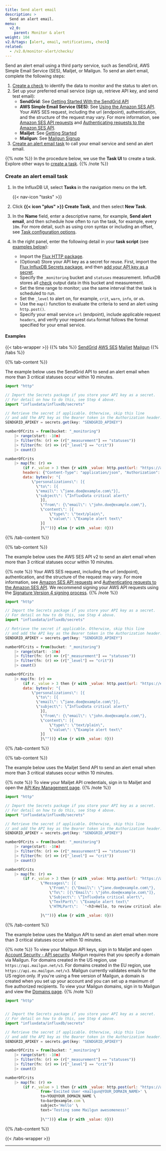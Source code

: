 ```yaml
---
title: Send alert email
description: >
  Send an alert email.
menu:
  v2_0:
    parent: Monitor & alert
weight: 104
v2.0/tags: [alert, email, notifications, check]
related:
  - /v2.0/monitor-alert/checks/
---
```


Send an alert email using a third party service, such as SendGrid, AWS Simple Email Service (SES), Mailjet, or Mailgun. To send an alert email, complete the following steps:

1. [Create a check](/v2.0/monitor-alert/checks/create/#create-a-check-in-the-influxdb-ui) to identify the data to monitor and the status to alert on.
2. Set up your preferred email service (sign up, retrieve API key, and send test email):
   - **SendGrid**: See [Getting Started With the SendGrid API](https://sendgrid.com/docs/API_Reference/api_getting_started.html)
   - **AWS Simple Email Service (SES)**: See [Using the Amazon SES API](https://docs.aws.amazon.com/ses/latest/DeveloperGuide/send-email.html). Your AWS SES request, including the url (endpoint), authentication, and the structure of the request may vary. For more information, see [Amazon SES API requests](https://docs.aws.amazon.com/ses/latest/DeveloperGuide/using-ses-api-requests.html) and [Authenticating requests to the Amazon SES API](https://docs.aws.amazon.com/ses/latest/DeveloperGuide/using-ses-api-authentication.html).
   - **Mailjet**: See [Getting Started](https://dev.mailjet.com/email/guides/getting-started/)
   - **Mailgun**: See [Mailgun Signup](https://signup.mailgun.com/new/signup)
3. [Create an alert email task](#create-an-alert-email-task) to call your email service and send an alert email.

  {{% note %}}
  In the procedure below, we use the **Task UI** to create a task. Explore other ways to [create a task](/v2.0/process-data/manage-tasks/create-task/).
  {{% /note %}}

### Create an alert email task

1. In the InfluxDB UI, select **Tasks** in the navigation menu on the left.

    {{< nav-icon "tasks" >}}

2. Click **{{< icon "plus" >}} Create Task**, and then select **New Task**.
3. In the **Name** field, enter a descriptive name, for example, **Send alert email**, and then schedule how often to run the task, for example, every `10m`. For more detail, such as using cron syntax or including an offset, see [Task configuration options](/v2.0/process-data/task-options/).

4. In the right panel, enter the following detail in your **task script** (see [examples below](#examples)):
   - Import the [Flux HTTP package](/v2.0/reference/flux/stdlib/http/).
   - (Optional) Store your API key as a secret for reuse. First, import the [Flux InfluxDB Secrets package](/v2.0/reference/flux/stdlib/secrets/), and then [add your API key as a secret](/v2.0/security/secrets/manage-secrets/add/).
   - Specify the `_monitoring` bucket and `statuses` measurement. InfluxDB stores all [check](/v2.0/reference/glossary/#check) output data in this bucket and measurement.
   - Set the time range to monitor; use the same interval that the task is scheduled to run.
   - Set the `_level` to alert on, for example, `crit`, `warn`, `info`, or `ok`.
   - Use the `map()` function to evaluate the criteria to send an alert using `http.post()`.
   - Specify your email service `url` (endpoint), include applicable request `headers`, and verify your request `data` format follows the format specified for your email service.

#### Examples

{{< tabs-wrapper >}}
{{% tabs %}}
[SendGrid](#)
[AWS SES](#)
[Mailjet](#)
[Mailgun](#)
{{% /tabs %}}

<!-------------------------------- BEGIN SendGrid -------------------------------->
{{% tab-content %}}

The example below uses the SendGrid API to send an alert email when more than 3 critical statuses occur within 10 minutes.

```js
import "http"

// Import the Secrets package if you store your API key as a secret.
// For detail on how to do this, see Step 4 above.
import "influxdata/influxdb/secrets"

// Retrieve the secret if applicable. Otherwise, skip this line
// and add the API key as the Bearer token in the Authorization header.
SENDGRID_APIKEY = secrets.get(key: "SENDGRID_APIKEY")

numberOfCrits = from(bucket: "_monitoring")
	|> range(start: -10m)
	|> filter(fn: (r) => (r["_measurement"] == "statuses"))
	|> filter(fn: (r) => (r["_level"] == "crit"))
	|> count()

numberOfCrits
	|> map(fn: (r) =>
		(if r._value > 3 then {r with _value: http.post(url: "https://api.sendgrid.com/v3/mail/send",
        headers: {"Content-Type": "application/json", "Authorization": "Bearer ${SENDGRID_APIKEY}",
        data: bytes(v: "{
            \"personalizations\": [{
              \"to\": [{
              \"email\": \”jane.doe@example.com\"}],
              \"subject\": \”InfluxData critical alert\"
                }],
                \"from\": {\"email\": \"john.doe@example.com\"},
                \"content\": [{
                    \"type\": \"text/plain\",
                    \"value\": \”Example alert text\"
                }]
                }\""))} else {r with _value: 0}))
```

{{% /tab-content %}}

<!-------------------------------- BEGIN AWS SES -------------------------------->
{{% tab-content %}}

The example below uses the AWS SES API v2 to send an alert email when more than 3 critical statuses occur within 10 minutes.

{{% note %}} Your AWS SES request, including the url (endpoint), authentication, and the structure of the request may vary. For more information, see [Amazon SES API requests](https://docs.aws.amazon.com/ses/latest/DeveloperGuide/using-ses-api-requests.html) and [Authenticating requests to the Amazon SES API](https://docs.aws.amazon.com/ses/latest/DeveloperGuide/using-ses-api-authentication.html). We recommend signing your AWS API requests using the [Signature Version 4 signing process](https://docs.aws.amazon.com/general/latest/gr/signing_aws_api_requests.html).
{{% /note %}}

```js
import "http"

// Import the Secrets package if you store your API key as a secret.
// For detail on how to do this, see Step 4 above.
import "influxdata/influxdb/secrets"

// Retrieve the secret if applicable. Otherwise, skip this line
// and add the API key as the Bearer token in the Authorization header.
SENDGRID_APIKEY = secrets.get(key: "SENDGRID_APIKEY")

numberOfCrits = from(bucket: "_monitoring")
	|> range(start: -10m)
	|> filter(fn: (r) => (r["_measurement"] == "statuses"))
	|> filter(fn: (r) => (r["_level"] == "crit"))
	|> count()

numberOfCrits
	|> map(fn: (r) =>
		(if r._value > 3 then {r with _value: http.post(url: "https://email.your-aws-region.amazonaws.com/sendemail/v2/email/outbound-emails", headers: {"Content-Type": "application/json", "Authorization": "AWS4-HMAC-SHA256 Credential=AKIAIOSFODNN7EXAMPLE,SignedHeaders=Datex-amz-date,Signature=9d63c3b5b7623d1fa3dc7fd1547313b9546c6d0fbbb6773a420613b7EXAMPLE"},
        data: bytes(v: "{
            \"personalizations\": [{
              \"to\": [{
              \"email\": \”jane.doe@example.com\"}],
              \"subject\": \”InfluxData critical alert\"
                }],
                \"from\": {\"email\": \"john.doe@example.com\"},
                \"content\": [{
                    \"type\": \"text/plain\",
                    \"value\": \”Example alert text\"
                }]
                }\""))} else {r with _value: 0}))
```

{{% /tab-content %}}

<!-------------------------------- BEGIN Mailjet ------------------------------->
{{% tab-content %}}

The example below uses the Mailjet Send API to send an alert email when more than 3 critical statuses occur within 10 minutes.

{{% note %}} To view your Mailjet API credentials, sign in to Mailjet and open the [API Key Management page](https://app.mailjet.com/account/api_keys).
{{% /note %}}

```js
import "http"

// Import the Secrets package if you store your API key as a secret.
// For detail on how to do this, see Step 4 above.
import "influxdata/influxdb/secrets"

// Retrieve the secret if applicable. Otherwise, skip this line
// and add the API key as the Bearer token in the Authorization header.
SENDGRID_APIKEY = secrets.get(key: "SENDGRID_APIKEY")

numberOfCrits = from(bucket: "_monitoring")
	|> range(start: -10m)
	|> filter(fn: (r) => (r["_measurement"] == "statuses"))
	|> filter(fn: (r) => (r["_level"] == "crit"))
	|> count()

numberOfCrits
	|> map(fn: (r) =>
		(if r._value > 3 then {r with _value: http.post(url: "https://api.mailjet.com/v3.1/send", headers: {"Content-type": "application/json", Authorization: "Basic <your-api-key>:<your-secret-key"}, data: bytes(v: "{
                \"Messages\": [{
                    \"From\": {\"Email\": \”jane.doe@example.com\"},
                    \"To\": [{\"Email\": \"john.doe@example.com\"]},
                    \"Subject\": \”InfluxData critical alert\",
                    \"TextPart\": \”Example alert text\"
                    \"HTMLPart\":  `"<h3>Hello, to review critical alerts, review your <a href=\"https://www.example-dashboard.com/\">Critical Alert Dashboard</a></h3>}]}'
              
                }\""))} else {r with _value: 0}))
```

{{% /tab-content %}}

<!-------------------------------- BEGIN Mailgun ---------------------------->

The example below uses the Mailgun API to send an alert email when more than 3 critical statuses occur within 10 minutes.

{{% note %}} To view your Mailgun API keys, sign in to Mailjet and open [Account Security - API security](https://app.mailgun.com/app/account/security/api_keys). Mailgun requires that you specify a domain via Mailgun. For domains created in the US region, use `https://api.mailgun.net/v3`. For domains created in the EU region, use `https://api.eu.mailgun.net/v3`. Mailgun currently validates emails for the US region only. If you're using a free version of Mailgun, a domain is created when you set up your account and you can set up a maximum of five authorized recipients. To view your Mailgun domains, sign in to Mailgun and view the [Domains page](https://app.mailgun.com/app/sending/domains). 
{{% /note %}}

```js
import "http"


// Import the Secrets package if you store your API key as a secret.
// For detail on how to do this, see Step 4 above.
import "influxdata/influxdb/secrets"

// Retrieve the secret if applicable. Otherwise, skip this line
// and add the API key as the Bearer token in the Authorization header.
SENDGRID_APIKEY = secrets.get(key: "SENDGRID_APIKEY")

numberOfCrits = from(bucket: "_monitoring")
	|> range(start: -10m)
	|> filter(fn: (r) => (r["_measurement"] == "statuses"))
	|> filter(fn: (r) => (r["_level"] == "crit"))
	|> count()

numberOfCrits
	|> map(fn: (r) =>
		(if r._value > 1 then {r with _value: http.post(url: "https://api.mailgun.net/v3/YOUR_DOMAIN_NAME/messages", headers: {Authorization: "Basic api:<your-private-api-key"}, data: bytes(v: "{
                from='Excited User <mailgun@YOUR_DOMAIN_NAME>' \
                to=YOU@YOUR_DOMAIN_NAME \
                to=bar@example.com \
                subject='Hello' \
                text='Testing some Mailgun awesomeness!’
              
                }\""))} else {r with _value: 0}))
```

{{% /tab-content %}}

{{< /tabs-wrapper >}}

---
